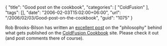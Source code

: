 {
	"title": "Good post on the cookbook",
	"categories": [
		"ColdFusion"
	],
	"tags": [],
	"date": "2006-02-03T15:02:00+06:00",
	"url": "/2006/02/03/Good-post-on-the-cookbook",
	"guid": "1075"
}

Rob Brooks-Bilson has written an <a href="http://www.brooks-bilson.com/blogs/rob/index.cfm/2006/2/3/A-Word-on-the-ColdFusion-Cookbook-Philosophy">excellent post</a> on the "philosophy" behind what gets published on the <a href="http://www.coldfusioncookbook.com">ColdFusion Cookbook</a> site. Please check it out (and post comments there of course).